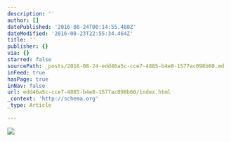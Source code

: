 ```yaml
---
description: ''
author: []
datePublished: '2016-08-24T00:14:55.488Z'
dateModified: '2016-08-23T22:55:34.464Z'
title: ''
publisher: {}
via: {}
starred: false
sourcePath: _posts/2016-08-24-edd46a5c-cce7-4885-b4e8-1577ac098b60.md
inFeed: true
hasPage: true
inNav: false
url: edd46a5c-cce7-4885-b4e8-1577ac098b60/index.html
_context: 'http://schema.org'
_type: Article

---
```

![](https://the-grid-user-content.s3-us-west-2.amazonaws.com/c7e5da12-a3d4-476b-a396-a4651da63522.jpg)